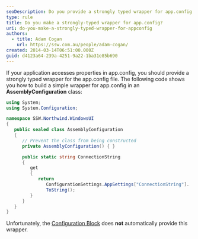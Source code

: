 ```yaml
---
seoDescription: Do you provide a strongly typed wrapper for app.config properties to improve code readability and maintainability?
type: rule
title: Do you make a strongly-typed wrapper for app.config?
uri: do-you-make-a-strongly-typed-wrapper-for-appconfig
authors:
  - title: Adam Cogan
    url: https://ssw.com.au/people/adam-cogan/
created: 2014-03-14T06:51:00.000Z
guid: d4123a64-239a-4251-9a22-1ba31e85b690
---
```


If your application accesses properties in app.config, you should provide a strongly typed wrapper for the app.config file. The following code shows you how to build a simple wrapper for app.config in an **AssemblyConfiguration** class:

<!--endintro-->

```cs
using System;
using System.Configuration;

namespace SSW.Northwind.WindowsUI
{
   public sealed class AssemblyConfiguration
   {
      // Prevent the class from being constructed
      private AssemblyConfiguration() { }

      public static string ConnectionString
      {
         get
         {
            return
               ConfigurationSettings.AppSettings["ConnectionString"].
               ToString();
         }
      }
   }
}
```

Unfortunately, the [Configuration Block](/do-you-use-configuration-management-application-block) does **not** automatically provide this wrapper.
